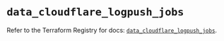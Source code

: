 # `data_cloudflare_logpush_jobs`

Refer to the Terraform Registry for docs: [`data_cloudflare_logpush_jobs`](https://registry.terraform.io/providers/cloudflare/cloudflare/5.9.0/docs/data-sources/logpush_jobs).
